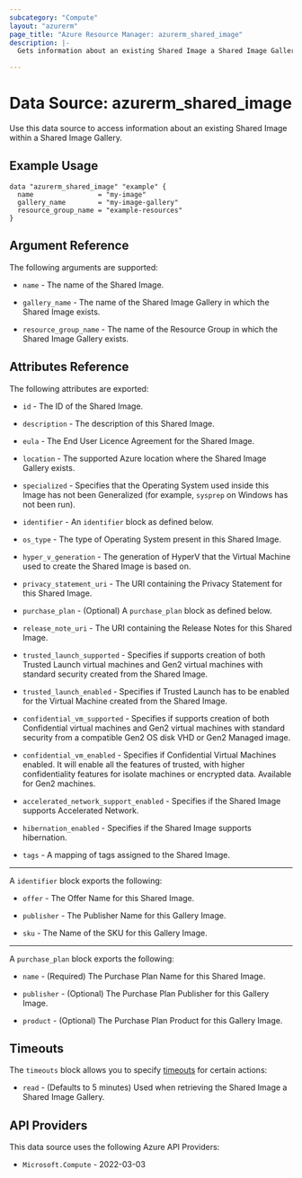```yaml
---
subcategory: "Compute"
layout: "azurerm"
page_title: "Azure Resource Manager: azurerm_shared_image"
description: |-
  Gets information about an existing Shared Image a Shared Image Gallery.

---
```


# Data Source: azurerm_shared_image

Use this data source to access information about an existing Shared Image within a Shared Image Gallery.

## Example Usage

```hcl
data "azurerm_shared_image" "example" {
  name                = "my-image"
  gallery_name        = "my-image-gallery"
  resource_group_name = "example-resources"
}
```

## Argument Reference

The following arguments are supported:

* `name` - The name of the Shared Image.

* `gallery_name` - The name of the Shared Image Gallery in which the Shared Image exists.

* `resource_group_name` - The name of the Resource Group in which the Shared Image Gallery exists.

## Attributes Reference

The following attributes are exported:

* `id` - The ID of the Shared Image.

* `description` - The description of this Shared Image.

* `eula` - The End User Licence Agreement for the Shared Image.

* `location` - The supported Azure location where the Shared Image Gallery exists.

* `specialized` - Specifies that the Operating System used inside this Image has not been Generalized (for example, `sysprep` on Windows has not been run).

* `identifier` - An `identifier` block as defined below.

* `os_type` - The type of Operating System present in this Shared Image.

* `hyper_v_generation` - The generation of HyperV that the Virtual Machine used to create the Shared Image is based on.

* `privacy_statement_uri` - The URI containing the Privacy Statement for this Shared Image.

* `purchase_plan` - (Optional) A `purchase_plan` block as defined below.

* `release_note_uri` - The URI containing the Release Notes for this Shared Image.

* `trusted_launch_supported` - Specifies if supports creation of both Trusted Launch virtual machines and Gen2 virtual machines with standard security created from the Shared Image.

* `trusted_launch_enabled` - Specifies if Trusted Launch has to be enabled for the Virtual Machine created from the Shared Image.

* `confidential_vm_supported` - Specifies if supports creation of both Confidential virtual machines and Gen2 virtual machines with standard security from a compatible Gen2 OS disk VHD or Gen2 Managed image.

* `confidential_vm_enabled` - Specifies if Confidential Virtual Machines enabled. It will enable all the features of trusted, with higher confidentiality features for isolate machines or encrypted data. Available for Gen2 machines.

* `accelerated_network_support_enabled` - Specifies if the Shared Image supports Accelerated Network.

* `hibernation_enabled` - Specifies if the Shared Image supports hibernation.

* `tags` - A mapping of tags assigned to the Shared Image.

---

A `identifier` block exports the following:

* `offer` - The Offer Name for this Shared Image.

* `publisher` - The Publisher Name for this Gallery Image.

* `sku` - The Name of the SKU for this Gallery Image.

---

A `purchase_plan` block exports the following:

* `name` - (Required) The Purchase Plan Name for this Shared Image.

* `publisher` - (Optional) The Purchase Plan Publisher for this Gallery Image.

* `product` - (Optional) The Purchase Plan Product for this Gallery Image.

## Timeouts

The `timeouts` block allows you to specify [timeouts](https://developer.hashicorp.com/terraform/language/resources/configure#define-operation-timeouts) for certain actions:

* `read` - (Defaults to 5 minutes) Used when retrieving the Shared Image a Shared Image Gallery.

## API Providers
<!-- This section is generated, changes will be overwritten -->
This data source uses the following Azure API Providers:

* `Microsoft.Compute` - 2022-03-03
